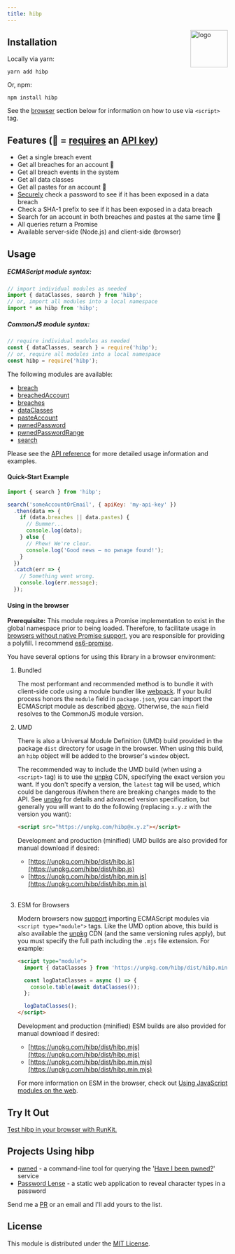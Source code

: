 ```yaml
---
title: hibp
---
```


<a href="https://wkovacs64.github.io/hibp">
  <img
    alt="logo"
    title="logo"
    src="https://wkovacs64.github.io/hibp/logo.png"
    align="right"
    width="85"
  />
</a>

## Installation

Locally via yarn:

```shell
yarn add hibp
```

Or, npm:

```shell
npm install hibp
```

See the [browser](#using-in-the-browser) section below for information on how to
use via `<script>` tag.

## Features (🔑 = [requires](https://www.troyhunt.com/authentication-and-the-have-i-been-pwned-api/) an [API key](https://haveibeenpwned.com/API/Key))

- Get a single breach event
- Get all breaches for an account 🔑
- Get all breach events in the system
- Get all data classes
- Get all pastes for an account 🔑
- [Securely](https://haveibeenpwned.com/API/v2#SearchingPwnedPasswordsByRange)
  check a password to see if it has been exposed in a data breach
- Check a SHA-1 prefix to see if it has been exposed in a data breach
- Search for an account in both breaches and pastes at the same time 🔑
- All queries return a Promise
- Available server-side (Node.js) and client-side (browser)

## Usage

##### ECMAScript module syntax:

```javascript
// import individual modules as needed
import { dataClasses, search } from 'hibp';
// or, import all modules into a local namespace
import * as hibp from 'hibp';
```

##### CommonJS module syntax:

```javascript
// require individual modules as needed
const { dataClasses, search } = require('hibp');
// or, require all modules into a local namespace
const hibp = require('hibp');
```

The following modules are available:

- [breach](https://github.com/wKovacs64/hibp/tree/master/API.md#breach)
- [breachedAccount](https://github.com/wKovacs64/hibp/tree/master/API.md#breachedaccount)
- [breaches](https://github.com/wKovacs64/hibp/tree/master/API.md#breaches)
- [dataClasses](https://github.com/wKovacs64/hibp/tree/master/API.md#dataclasses)
- [pasteAccount](https://github.com/wKovacs64/hibp/tree/master/API.md#pasteaccount)
- [pwnedPassword](https://github.com/wKovacs64/hibp/tree/master/API.md#pwnedpassword)
- [pwnedPasswordRange](https://github.com/wKovacs64/hibp/tree/master/API.md#pwnedpasswordrange)
- [search](https://github.com/wKovacs64/hibp/tree/master/API.md#search)

Please see the
[API reference](https://github.com/wKovacs64/hibp/tree/master/API.md) for more
detailed usage information and examples.

#### Quick-Start Example

```javascript
import { search } from 'hibp';

search('someAccountOrEmail', { apiKey: 'my-api-key' })
  .then(data => {
    if (data.breaches || data.pastes) {
      // Bummer...
      console.log(data);
    } else {
      // Phew! We're clear.
      console.log('Good news — no pwnage found!');
    }
  })
  .catch(err => {
    // Something went wrong.
    console.log(err.message);
  });
```

#### Using in the browser

**Prerequisite:** This module requires a Promise implementation to exist in the
global namespace prior to being loaded. Therefore, to facilitate usage in
[browsers without native Promise support](https://caniuse.com/#search=promise),
you are responsible for providing a polyfill. I recommend
[es6-promise](https://github.com/stefanpenner/es6-promise).

You have several options for using this library in a browser environment:

1. Bundled

   The most performant and recommended method is to bundle it with client-side
   code using a module bundler like [webpack](https://webpack.js.org). If your
   build process honors the `module` field in `package.json`, you can import the
   ECMAScript module as described [above](#usage). Otherwise, the `main` field
   resolves to the CommonJS module version.

1. UMD

   There is also a Universal Module Definition (UMD) build provided in the
   package `dist` directory for usage in the browser. When using this build, an
   `hibp` object will be added to the browser's `window` object.

   The recommended way to include the UMD build (when using a `<script>` tag) is
   to use the [unpkg](https://unpkg.com) CDN, specifying the exact version you
   want. If you don't specify a version, the `latest` tag will be used, which
   could be dangerous if/when there are breaking changes made to the API. See
   [unpkg](https://unpkg.com) for details and advanced version specification,
   but generally you will want to do the following (replacing `x.y.z` with the
   version you want):

   ```html
   <script src="https://unpkg.com/hibp@x.y.z"></script>
   ```

   Development and production (minified) UMD builds are also provided for manual
   download if desired:

   - [https://unpkg.com/hibp/dist/hibp.js](https://unpkg.com/hibp/dist/hibp.js)
   - [https://unpkg.com/hibp/dist/hibp.min.js](https://unpkg.com/hibp/dist/hibp.min.js)
     <br><br>

1. ESM for Browsers

   Modern browsers now [support](https://caniuse.com/#feat=es6-module) importing
   ECMAScript modules via `<script type="module">` tags. Like the UMD option
   above, this build is also available the [unpkg](https://unpkg.com) CDN (and
   the same versioning rules apply), but you must specify the full path
   including the `.mjs` file extension. For example:

   ```html
   <script type="module">
     import { dataClasses } from 'https://unpkg.com/hibp/dist/hibp.min.mjs@x.y.z';

     const logDataClasses = async () => {
       console.table(await dataClasses());
     };

     logDataClasses();
   </script>
   ```

   Development and production (minified) ESM builds are also provided for manual
   download if desired:

   - [https://unpkg.com/hibp/dist/hibp.mjs](https://unpkg.com/hibp/dist/hibp.mjs)
   - [https://unpkg.com/hibp/dist/hibp.min.mjs](https://unpkg.com/hibp/dist/hibp.min.mjs)

   For more information on ESM in the browser, check out
   [Using JavaScript modules on the web](https://developers.google.com/web/fundamentals/primers/modules).

## Try It Out

[Test hibp in your browser with RunKit.](https://runkit.com/npm/hibp)

## Projects Using hibp

- [pwned](https://github.com/wKovacs64/pwned) - a command-line tool for querying
  the '[Have I been pwned?](https://haveibeenpwned.com)' service
- [Password Lense](https://pwl.netlify.com/) - a static web application to
  reveal character types in a password

Send me a [PR](https://github.com/wKovacs64/hibp/pulls) or an email and I'll add
yours to the list.

## License

This module is distributed under the
[MIT License](https://github.com/wKovacs64/hibp/tree/master/LICENSE.txt).
